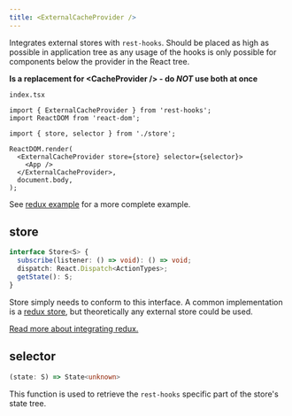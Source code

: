 ```yaml
---
title: <ExternalCacheProvider />
---
```

Integrates external stores with `rest-hooks`. Should be placed as high as possible
in application tree as any usage of the hooks is only possible for components below the provider
in the React tree.

**Is a replacement for \<CacheProvider /> - do _NOT_ use both at once**

`index.tsx`

```tsx
import { ExternalCacheProvider } from 'rest-hooks';
import ReactDOM from 'react-dom';

import { store, selector } from './store';

ReactDOM.render(
  <ExternalCacheProvider store={store} selector={selector}>
    <App />
  </ExternalCacheProvider>,
  document.body,
);
```

See [redux example](../guides/redux.md) for a more complete example.

## store

```typescript
interface Store<S> {
  subscribe(listener: () => void): () => void;
  dispatch: React.Dispatch<ActionTypes>;
  getState(): S;
}
```

Store simply needs to conform to this interface. A common implementation is a [redux store](https://redux.js.org/api/store),
but theoretically any external store could be used.

[Read more about integrating redux.](../guides/redux.md)

## selector

```typescript
(state: S) => State<unknown>
```

This function is used to retrieve the `rest-hooks` specific part of the store's state tree.
